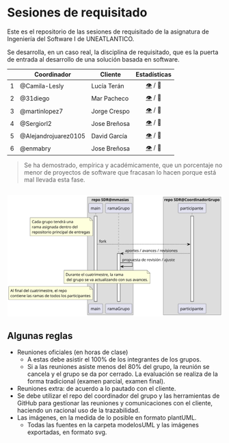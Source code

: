 # Sesiones de requisitado

Este es el repositorio de las sesiones de requisitado de la asignatura de Ingeniería del Software I de UNEATLANTICO.

Se desarrolla, en un caso real, la disciplina de requisitado, que es la puerta de entrada al desarrollo de una solución basada en software. 

<div align=center>

| |Coordinador|Cliente|Estadísticas|
|-|-|-|:-:|
1|@Camila-Lesly|Lucía Terán|[👁️](https://github.com/Camila-Lesly/25-26-IdSw1-SdR) / 📒
2|@31diego|Mar Pacheco|[👁️](https://github.com/31diego/25-26-IdSw1-SdR) / 📒
3|@martinlopez7|Jorge Crespo|[👁️](https://github.com/martinlopez7/25-26-IdSw1-SdR) / 📒
4|@Sergiorl2|Jose Breñosa|[👁️](https://github.com/Sergiorl2/25-26-IdSw1-SdR) / 📒
5|@Alejandrojuarez0105|David García|[👁️](https://github.com/Alejandrojuarez0105/25-26-IdSw1-SdR) / 📒
6|@enmabry|Jose Breñosa|[👁️](https://github.com/enmabry/25-26-IdSw1-SdR) / 📒

</div>

> Se ha demostrado, empírica y académicamente, que un porcentaje no menor de proyectos de software que fracasan lo hacen porque está mal llevada esta fase.

<div align=center>

||
|-|
![](/images/modelosUML/modelosUML/trabajoRepos.svg)

</div>

## Algunas reglas

- Reuniones oficiales (en horas de clase)
  - A estas debe asistir el 100% de los integrantes de los grupos.
  - Si a las reuniones asiste menos del 80% del grupo, la reunión se cancela y el grupo se da por cerrado. La evaluación se realiza de la forma tradicional (examen parcial, examen final).
- Reuniones extra: de acuerdo a lo pautado con el cliente.
- Se debe utilizar el repo del coordinador del grupo y las herramientas de GitHub para gestionar las reuniones y comunicaciones con el cliente, haciendo un racional uso de la trazabilidad.
- Las imágenes, en la medida de lo posible en formato plantUML. 
  - Todas las fuentes en la carpeta modelosUML y las imágenes exportadas, en formato svg.
